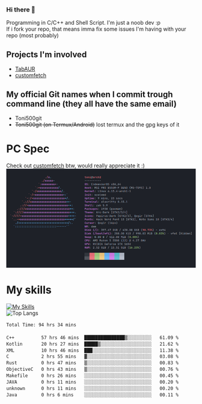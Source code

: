 ### Hi there 👋

Programming in C/C++ and Shell Script. I'm just a noob dev :p\
If i fork your repo, that means imma fix some issues I'm having with your repo (most probably)

## Projects I'm involved
 - [TabAUR](https://github.com/BurntRanch/TabAUR)
 - [customfetch](https://github.com/Toni500github/customfetch)

## My official Git names when I commit trough command line (they all have the same email)
* Toni500git
* ~~Toni500git (on Termux/Android)~~ lost termux and the gpg keys of it

# PC Spec
Check out [customfetch](https://github.com/Toni500github/customfetch) btw, would really appreciate it :)
![screenshot.png](https://github.com/Toni500github/customfetch/raw/main/screenshot.png)

# My skills
[![My Skills](https://skillicons.dev/icons?i=cpp,bash,androidstudio,arch,linux&theme=light)](https://skillicons.dev)\
![Top Langs](https://github-readme-stats.vercel.app/api/top-langs/?username=Toni500github&layout=compact)

<!--START_SECTION:waka-->

```txt
Total Time: 94 hrs 34 mins

C++          57 hrs 46 mins  ███████████████▒░░░░░░░░░   61.09 %
Kotlin       20 hrs 27 mins  █████▒░░░░░░░░░░░░░░░░░░░   21.62 %
XML          10 hrs 46 mins  ███░░░░░░░░░░░░░░░░░░░░░░   11.38 %
C            2 hrs 55 mins   ▓░░░░░░░░░░░░░░░░░░░░░░░░   03.08 %
Rust         0 hrs 47 mins   ▒░░░░░░░░░░░░░░░░░░░░░░░░   00.83 %
ObjectiveC   0 hrs 43 mins   ▒░░░░░░░░░░░░░░░░░░░░░░░░   00.76 %
Makefile     0 hrs 26 mins   ░░░░░░░░░░░░░░░░░░░░░░░░░   00.45 %
JAVA         0 hrs 11 mins   ░░░░░░░░░░░░░░░░░░░░░░░░░   00.20 %
unknown      0 hrs 11 mins   ░░░░░░░░░░░░░░░░░░░░░░░░░   00.20 %
Java         0 hrs 6 mins    ░░░░░░░░░░░░░░░░░░░░░░░░░   00.11 %
```

<!--END_SECTION:waka-->
